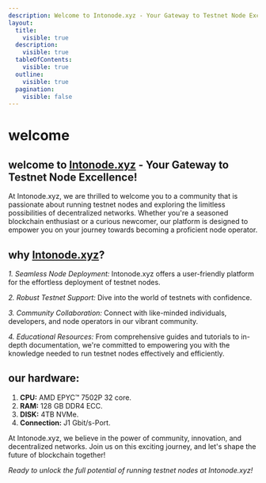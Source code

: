 ```yaml
---
description: Welcome to Intonode.xyz - Your Gateway to Testnet Node Excellence!
layout:
  title:
    visible: true
  description:
    visible: true
  tableOfContents:
    visible: true
  outline:
    visible: true
  pagination:
    visible: false
---
```


# welcome

## **welcome to** [**Intonode.xyz**](http://127.0.0.1:5000/o/Ro25bd480s7iXuQtoZsU/s/VwwJXsuJOmHlLIV4k2E3/) **- Your Gateway to Testnet Node Excellence!**

At Intonode.xyz, we are thrilled to welcome you to a community that is passionate about running testnet nodes and exploring the limitless possibilities of decentralized networks. Whether you're a seasoned blockchain enthusiast or a curious newcomer, our platform is designed to empower you on your journey towards becoming a proficient node operator.

## **why** [**Intonode.xyz**](http://127.0.0.1:5000/o/Ro25bd480s7iXuQtoZsU/s/VwwJXsuJOmHlLIV4k2E3/)**?**

_1. Seamless Node Deployment:_ Intonode.xyz offers a user-friendly platform for the effortless deployment of testnet nodes.&#x20;

_2. Robust Testnet Support:_ Dive into the world of testnets with confidence.

_3. Community Collaboration:_ Connect with like-minded individuals, developers, and node operators in our vibrant community.&#x20;

_4. Educational Resources:_ From comprehensive guides and tutorials to in-depth documentation, we're committed to empowering you with the knowledge needed to run testnet nodes effectively and efficiently.

## **our hardware:**

1. **CPU:** AMD EPYC™ 7502P 32 core.
2. **RAM:** 128 GB DDR4 ECC.
3. **DISK:** 4TB NVMe.
4. **Connection:** J1 Gbit/s-Port.

At Intonode.xyz, we believe in the power of community, innovation, and decentralized networks. Join us on this exciting journey, and let's shape the future of blockchain together!

_Ready to unlock the full potential of running testnet nodes at Intonode.xyz!_
